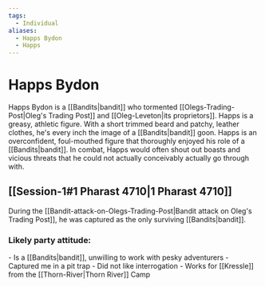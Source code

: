 ```yaml
---
tags:
  - Individual
aliases:
  - Happs Bydon
  - Happs
---
```

# Happs Bydon
Happs Bydon is a [[Bandits|bandit]] who tormented [[Olegs-Trading-Post|Oleg's Trading Post]] and [[Oleg-Leveton|its proprietors]]. Happs is a greasy, athletic figure. With a short trimmed beard and patchy, leather clothes, he's every inch the image of a [[Bandits|bandit]] goon. Happs is an overconfident, foul-mouthed figure that thoroughly enjoyed his role of a [[Bandits|bandit]]. In combat, Happs would often shout out boasts and vicious threats that he could not actually conceivably actually go through with.
## [[Session-1#1 Pharast 4710|1 Pharast 4710]]
During the [[Bandit-attack-on-Olegs-Trading-Post|Bandit attack on Oleg's Trading Post]], he was captured as the only surviving [[Bandits|bandit]]. 
### Likely party attitude:
\- Is a [[Bandits|bandit]], unwilling to work with pesky adventurers 
\- Captured me in a pit trap
\- Did not like interrogation
\- Works for [[Kressle]] from the [[Thorn-River|Thorn River]] Camp